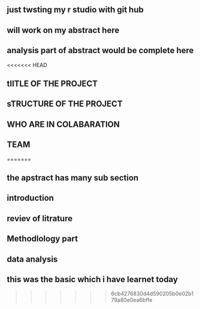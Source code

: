 ## just twsting my r studio with git hub
## will work on my abstract here
## analysis part of abstract would be complete here
<<<<<<< HEAD

## tIITLE OF THE PROJECT

## sTRUCTURE OF THE PROJECT

## WHO ARE IN COLABARATION

## TEAM
=======
## the apstract has many sub section 
## introduction
## reviev of litrature 
## Methodlology part
## data analysis

## this was the basic which i have learnet today
>>>>>>> 6cb4276830d4d590205b0e02b179a80e0ea6bffe
